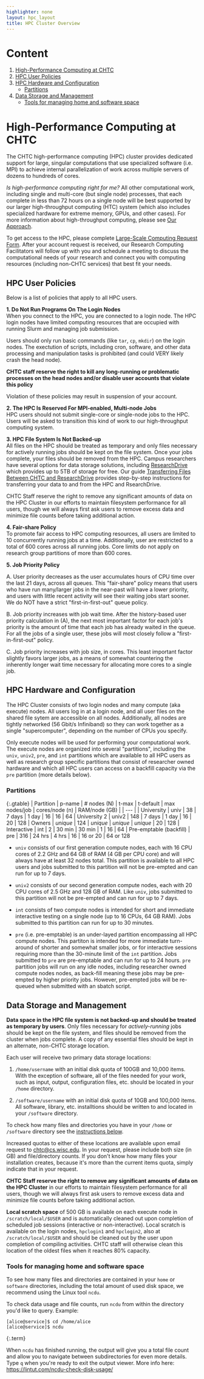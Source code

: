 ```yaml
---
highlighter: none
layout: hpc_layout
title: HPC Cluster Overview
---
```


# Content

1. [High-Performance Computing at CHTC](#high-performance-computing-at-chtc)  
2. [HPC User Policies](#hpc-user-policies)  
3. [HPC Hardware and Configuration](#hpc-hardware-and-configuration)  
    - [Partitions](#partitions)   
4. [Data Storage and Management](#data-storage-and-management)   
    - [Tools for managing home and software space](#tools-for-managing-home-and-software-space)

# High-Performance Computing at CHTC

The CHTC high-performance computing (HPC) cluster provides dedicated support for large, 
singular computations that use specialized software (i.e. MPI) to achieve internal 
parallelization of work across multiple servers of dozens to hundreds of cores. 

*Is high-performance computing right for me?* 
All other computational work, including single and multi-core (but single node) 
processes, that each complete in less than 72 hours on a single node will be 
best supported by our larger high-throughput computing (HTC) system (which also
includes specialized hardware for extreme memory, GPUs, and other cases). For more 
information about high-throughput computing, please see [Our Approach](/approach).

To get access to the HPC, please complete 
[Large-Scale Computing Request Form](/form). After your account request is received, 
our Research Computing Facilitators will follow up with you and schedule a meeting 
to discuss the computational needs of your research and connect you with computing 
resources (including non-CHTC services) that best fit your needs.

## HPC User Policies

Below is a list of policies that apply to all HPC users. 

**1. Do Not Run Programs On The Login Nodes**   
When you connect to the HPC, you are connected to a login node. The HPC login nodes have 
limited computing resources that are occupied with running Slurm and managing job submission. 

Users should only run basic commands (like `tar`, `cp`, `mkdir`) on the login nodes. The 
exectution of scripts, including cron, software, and other data processing and manipulation 
tasks is prohibited (and could VERY likely crash the head node). 

**CHTC staff reserve the right to kill any long-running or problematic processes on the 
head nodes and/or disable user accounts that violate this policy**

Violation of these policies may result in suspension of your account.

**2. The HPC Is Reserved For MPI-enabled, Multi-node Jobs**   
HPC users should not submit single-core or single-node jobs to the HPC. Users will 
be asked to transition this kind of work to our high-throughput computing system.

**3. HPC File System Is Not Backed-up**    
All files on the HPC should be treated as temporary and only files necessary for 
actively running jobs should be kept on the file system. Once your jobs complete, 
your files should be removed from the HPC. Campus researchers have several options 
for data storage solutions, including [ResearchDrive](https://it.wisc.edu/services/researchdrive/) 
which provides up to 5TB of storage for free. Our guide 
[Transferring Files Between CHTC and ResearchDrive](transfer-data-researchdrive.shtml) provides 
step-by-step instructions for transferring your data to and from the HPC and RsearchDrive.

CHTC Staff reserve the right to remove any significant amounts of data on the HPC Cluster 
in our efforts to maintain filesystem performance for all users, though we will always 
first ask users to remove excess data and minimize file counts before taking additional action.

**4. Fair-share Policy**  
To promote fair access to HPC computing resources, all users are limited to 10 concurrently 
running jobs at a time. Additionally, user are restricted to a total of 600 cores 
across all running jobs. Core limits do not apply on research group partitions of
more than 600 cores.

**5. Job Priority Policy**   

A. User priority decreases as the user accumulates hours of CPU time over the last 21 days, across 
all queues. This "fair-share" policy means that users who have run many/larger jobs in the near-past 
will have a lower priority, and users with little recent activity will see their waiting jobs start sooner. We do 
NOT have a strict "first-in-first-out" queue policy.

B. Job priority increases with job wait time. After the history-based user priority calculation in (A), 
the next most important factor for each job's priority is the amount of time that each job has already 
waited in the queue. For all the jobs of a single user, these jobs will most closely follow a "first-in-first-out" policy.

C. Job priority increases with job size, in cores. This least important factor slightly favors larger jobs, as a means of 
somewhat countering the inherently longer wait time necessary for allocating more cores to a single job.

## HPC Hardware and Configuration

The HPC Cluster consists of two login nodes and many compute (aka execute) 
nodes. All users log in at a login node, and all user files
on the shared file sytem are accessible on all nodes.
Additionally, all nodes are tightly networked (56 Gbit/s Infiniband) so
they can work together as a single \"supercomputer\", depending on the
number of CPUs you specify.

Only execute nodes will be used for performing your computational work. 
The execute nodes are organized into several \"partitions\", including 
the `univ`, `univ2`, `pre`, and `int` partitions which are available to 
all HPC users as well as research group specific partitions that consist 
of researcher owned hardware and which all HPC users can access on a 
backfill capacity via the `pre` partition (more details below).

### Partitions
   
  {:.gtable}
  | Partition | p-name | \# nodes (N) | t-max | t-default | max nodes/job | cores/node (n) | RAM/node (GB) |
  | --- |
  | University | univ | 38 | 7 days | 1 day | 16 | 16 | 64
  | University 2 | univ2 | 148 | 7 days | 1 day | 16 | 20 | 128
  | Owners | *unique* | 124 | *unique* | *unique* | *unique* | 20 | 128
  | Interactive | int | 2 | 30 min | 30 min | 1 | 16 | 64
  | Pre-emptable (backfill) | pre | 316 | 24 hrs | 4 hrs | 16 | 16 or 20 | 64 or 128

- `univ` consists of our first generation compute nodes, each with 16 
CPU cores of 2.2 GHz and 64 GB of RAM (4 GB per CPU core) and will always have 
at least 32 nodes total. This partition is available to all HPC users and jobs 
submitted to this partition will not be pre-empted and can run for up to 7 days. 

- `univ2` consists of our second generation compute nodes, each with 20 
CPU cores of 2.5 GHz and 128 GB of RAM. Like `univ`, jobs submitted to this partition 
will not be pre-empted and can run for up to 7 days.

- `int` consists of two compute nodes is intended for short and immediate interactive 
testing on a single node (up to 16 CPUs, 64 GB RAM). Jobs submitted to this partition 
can run for up to 30 minutes.

- `pre` (i.e. pre-emptable) is an under-layed partition encompassing all HPC compute 
nodes. This partiton is intended for more immediate turn-around of shorter and somewhat 
smaller jobs, or for interactive sessions requiring more than the 30-minute limit of 
the `int` partition. Jobs submitted to `pre` are pre-emptable and can run for up to 24 
hours. `pre` partition jobs will run on any idle nodes, including researcher owned 
compute nodes nodes, as back-fill meaning these jobs may be pre-empted by higher priority 
jobs. However, pre-empted jobs will be re-queued when submitted with an sbatch script.

## Data Storage and Management

**Data space in the HPC file system is not backed-up and should be
treated as temporary by users**. Only files necessary for
*actively-running* jobs should be kept on the file system, and files
should be removed from the cluster when jobs complete. A copy of any
essential files should be kept in an alternate, non-CHTC storage
location.

Each user will receive two primary data storage locations: 

1. `/home/username` with an initial disk quota of 100GB 
and 10,000 items. With the exception of software, all of the files 
needed for your work, such as input, output, configuration files, etc. 
should be located in your `/home` directory.

2. `/software/username` with an initial disk quota of 10GB and 
100,000 items. All software, library, etc. installtions should 
be written to and located in your `/software` directory.

To check how many files and directories you have in
your `/home` or `/software` directory see the 
[instructions below](#tools-for-managing-home-and-software-space).

Increased quotas to either of these locations are available upon email 
request to [chtc@cs.wisc.edu](mailto:chtc@cs.wisc.edu). In your request, 
please include both size (in GB) and file/directory counts. If you don\'t 
know how many files your installation creates, because it\'s more than 
the current items quota, simply indicate that in your request.

**CHTC Staff reserve the right to remove any significant amounts of data
on the HPC Cluster** in our efforts to maintain filesystem performance
for all users, though we will always first ask users to remove excess
data and minimize file counts before taking additional action.


**Local scratch space** of 500 GB is available on each execute node in
`/scratch/local/$USER` and is automatically cleaned out upon completion
of scheduled job sessions (interactive or non-interactive). Local
scratch is available on the login nodes, `hpclogin1` and `hpclogin2`, also at 
`/scratch/local/$USER` and should be cleaned out by the user upon completion of
compiling activities. CHTC staff will otherwise clean this location of
the oldest files when it reaches 80% capacity.

### Tools for managing home and software space

To see how many files and directories are contained in your
`home` or `software` directories, including the total amount of 
used disk space, we recommend using the Linux tool `ncdu`.

To check data usage and file counts, run `ncdu` from within the
directory you\'d like to query. Example:

``` 
[alice@service]$ cd /home/alice
[alice@service]$ ncdu
```
{:.term}

When `ncdu` has finished running, the output will give you a total file
count and allow you to navigate between subdirectories for even more
details. Type `q` when you\'re ready to exit the output viewer. More
info here: <https://lintut.com/ncdu-check-disk-usage/>

